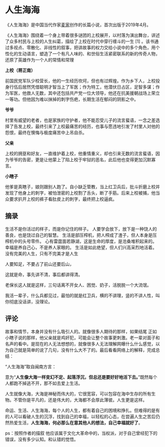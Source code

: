 # 人生海海

《人生海海》是中国当代作家[麦家](https://baike.baidu.com/item/麦家/4772844?fromModule=lemma_inlink)创作的长篇小说，首次出版于2019年4月。

《人生海海》围绕着一个身上带着很多谜团的上校展开，以村落为演出舞台，讲述了众多村民与上校的人生纠葛，描绘了上校在时代中穿行缠斗的一生 [1] 。该书通过多视点、零散化、非线性的叙事，把讲故事的权力交给小说中的多个角色，用个性化的生动语言，塑造了一个有凡人味的、和世俗生活紧密联系的新的传奇人物，还原了英雄作为一个人的常情和常理

**上校（蒋正南）**

前国民党军队少校营长，他的一生经历坎坷，但也有过辉煌。作为乡下人，上校投身行伍后居然凭借聪明才智当上了军医；作为特工，他潜伏日占区，足智多谋；作为军医，他救人无数，其中还包括共产党一位大领导，他还在抗美援朝战场上荣立一等功。但他因为难以抹掉的刺字伤疤，长期生活在郁闷的阴影之中。

**爷爷**

村里有威望的老者，也是家族的守护者，他不能忍受儿子的流言蜚语，一念之差选择了告发上校，最终引来了上校最痛苦的经历，也事与愿违地引发了村里人对他的怨恨，最终在懊悔与极度痛苦中上吊自杀。

**父亲**

上校的拥趸和好友，一直维护着上校，他重情重义，却也引来无数的流言蜚语，因为爷爷的告密，更是让他蒙上了陷上校于牢狱的恶名，此后他也变得更加沉默寡言。

**小瞎子**

他爹是真瞎子，娘则跟别人跑了。自小缺乏管教，当上红卫兵后，批斗折磨上校并发现了他身上的刺字，被怕泄密的上校割了舌头，断了手筋。后来上校被捕，他当众要求扒开上校的裤子看肚皮上的刺字，最终把上校逼疯。

## 摘录

生活不是你活过的样子，而是你记住的样子。 人要学会放下，放下是一种饶人的善良，也是饶过自己的智慧。 生活是部压榨机，把人榨成了渣子，但人本身是压榨机中的头号零件。 心有雷霆面若静湖，这是生命的厚度，是沧桑堆积起来的。 幸福是养自己心，不是养人家眼的。 生活是如此绝望，但人们兴高采烈地活着。 没有完美的人生，只有不完美才是人生

人要知足，不要占了前山还要后山，

这就是命，事先讲不清，事后都讲得清。

老保长这人就是这样，三句话离不开女人、困觉、奶子，活脱脱一个大流氓。

我活一辈子，什么兵都见过，最怕的就是红卫兵，横的不讲理，竖的不讲人性，叫你彻底没话讲，没理论。

## 评论

故事和情节，本身并没有什么吸引人的。就像很多人期待的那样，如果结尾 正如小瞎子说的那样，他父亲就是鸡奸犯，可能会让整个故事更刺激。老一辈对面子和名声的看中。是现在的人无法想想的，就像很多人无法理解网曝什么什么感觉，以为自己就是简单的说了几句，没有什么大不了的。最后看看网络上的解释，完成总结：

“人生海海”取自闽南方言：

意为“**人生像大海一样变幻不定、起落浮沉，但总还是要好好地活下去。**”既然每个人都跑不掉逃不开，那不如去爱上生活。

人生就像大海，大海是神秘而伟大的，它很宽容，可以包容在海中生存的所有生物。不管你是平凡的，还是伟大的，大海都不会厚此薄彼。人生更是这样。

命运、生活、人生海海，每个人的人生，都有着自己的困境和挣扎。但难得的是有的人可以看破人生的沉浮，找到自己的幸福，以轻松的心态，在尝遍人生之苦后仍然热爱生活，**人生海海，何必那么在意其他人的想法，自己幸福就好了**。

ps：按照作者的描叙 他应该属于文化大革命中的，当权派，对于自己曾经犯下的错误，没有多少认知。和认错的觉悟。